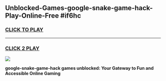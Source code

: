 
## Unblocked-Games-google-snake-game-hack-Play-Online-Free #if6hc
<h3>
<a href="https://us.freeplayer.one?title=google-snake-game-hack&ref=10M">CLICK TO PLAY</a></h3>
<hr>

<h3>
<a href="https://us.freeplayer.one?title=google-snake-game-hack&ref=10M">CLICK 2 PLAY</a>
  
</h3>

<a href="https://us.freeplayer.one?title=google-snake-game-hack&ref=10M"><img src="https://clearcache.store/games.png"></a>


**google-snake-game-hack games unblocked: Your Gateway to Fun and Accessible Online Gaming**
